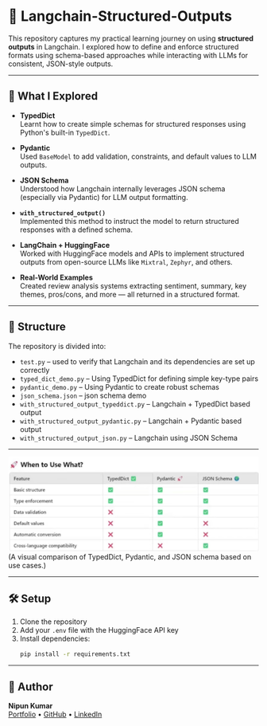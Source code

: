 # 🔎 Langchain-Structured-Outputs

This repository captures my practical learning journey on using **structured outputs** in Langchain. I explored how to define and enforce structured formats using schema-based approaches while interacting with LLMs for consistent, JSON-style outputs.

---

## 🚀 What I Explored

- **TypedDict**  
  Learnt how to create simple schemas for structured responses using Python's built-in `TypedDict`.

- **Pydantic**  
  Used `BaseModel` to add validation, constraints, and default values to LLM outputs.

- **JSON Schema**  
  Understood how Langchain internally leverages JSON schema (especially via Pydantic) for LLM output formatting.

- **`with_structured_output()`**  
  Implemented this method to instruct the model to return structured responses with a defined schema.

- **LangChain + HuggingFace**  
  Worked with HuggingFace models and APIs to implement structured outputs from open-source LLMs like `Mixtral`, `Zephyr`, and others.

- **Real-World Examples**  
  Created review analysis systems extracting sentiment, summary, key themes, pros/cons, and more — all returned in a structured format.

---

## 🧱 Structure

The repository is divided into:

- `test.py` – used to verify that Langchain and its dependencies are set up correctly
- `typed_dict_demo.py` – Using TypedDict for defining simple key-type pairs
- `pydantic_demo.py` – Using Pydantic to create robust schemas
- `json_schema.json` – json schema demo
- `with_structured_output_typeddict.py` – Langchain + TypedDict based output
- `with_structured_output_pydantic.py` – Langchain + Pydantic based output
- `with_structured_output_json.py` – Langchain using JSON Schema 

---

![When to Use What](when_to_use_what.png) 
(A visual comparison of TypedDict, Pydantic, and JSON schema based on use cases.)

---

## 🛠 Setup

1. Clone the repository  
2. Add your `.env` file with the HuggingFace API key  
3. Install dependencies:
   ```bash
   pip install -r requirements.txt

---

## 🤝 Author

**Nipun Kumar**  
[Portfolio](https://nipun.framer.website/) • [GitHub](https://github.com/nipunraj96) • [LinkedIn](https://www.linkedin.com/in/nipunkumar01)
